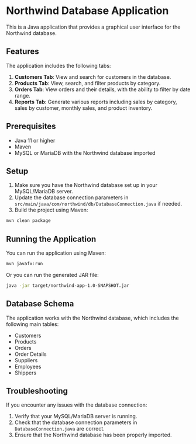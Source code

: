 # Northwind Database Application

This is a Java application that provides a graphical user interface for the Northwind database.

## Features

The application includes the following tabs:

1. **Customers Tab**: View and search for customers in the database.
2. **Products Tab**: View, search, and filter products by category.
3. **Orders Tab**: View orders and their details, with the ability to filter by date range.
4. **Reports Tab**: Generate various reports including sales by category, sales by customer, monthly sales, and product inventory.

## Prerequisites

- Java 11 or higher
- Maven
- MySQL or MariaDB with the Northwind database imported

## Setup

1. Make sure you have the Northwind database set up in your MySQL/MariaDB server.
2. Update the database connection parameters in `src/main/java/com/northwind/db/DatabaseConnection.java` if needed.
3. Build the project using Maven:

```bash
mvn clean package
```

## Running the Application

You can run the application using Maven:

```bash
mvn javafx:run
```

Or you can run the generated JAR file:

```bash
java -jar target/northwind-app-1.0-SNAPSHOT.jar
```

## Database Schema

The application works with the Northwind database, which includes the following main tables:

- Customers
- Products
- Orders
- Order Details
- Suppliers
- Employees
- Shippers

## Troubleshooting

If you encounter any issues with the database connection:

1. Verify that your MySQL/MariaDB server is running.
2. Check that the database connection parameters in `DatabaseConnection.java` are correct.
3. Ensure that the Northwind database has been properly imported.
